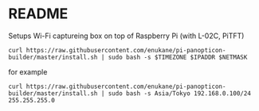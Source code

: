 # README

Setups Wi-Fi captureing box on top of Raspberry Pi (with L-02C, PiTFT)

```
curl https://raw.githubusercontent.com/enukane/pi-panopticon-builder/master/install.sh | sudo bash -s $TIMEZONE $IPADDR $NETMASK
```

for example

```
curl https://raw.githubusercontent.com/enukane/pi-panopticon-builder/master/install.sh | sudo bash -s Asia/Tokyo 192.168.0.100/24 255.255.255.0
```


